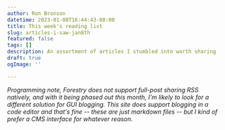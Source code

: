 ```yaml
---
author: Ron Bronson
datetime: 2023-01-08T16:44:43-08:00
title: This week's reading list
slug: articles-i-saw-jan8th
featured: false
tags: []
description: An assortment of articles I stumbled into worth sharing
draft: true
ogImage: ''

---
```


_Programming note, Forestry does not support full-post sharing RSS natively, and with it being phased out this month, I'm likely to look for a different solution for GUI blogging. This site does support blogging in a code editor and that's fine -- these are just markdown files -- but I kind of prefer a CMS interface for whatever reason._ 